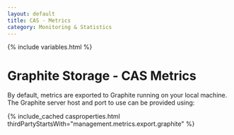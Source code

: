 ```yaml
---
layout: default
title: CAS - Metrics
category: Monitoring & Statistics
---
```


{% include variables.html %}

# Graphite Storage - CAS Metrics

By default, metrics are exported to Graphite running on your local
machine. The Graphite server host and port to use can be provided using:

{% include_cached casproperties.html thirdPartyStartsWith="management.metrics.export.graphite" %}
